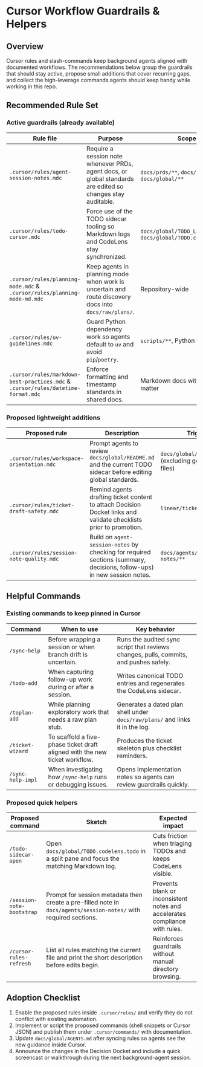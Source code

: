# Cursor Workflow Guardrails & Helpers

## Overview

Cursor rules and slash-commands keep background agents aligned with documented workflows. The recommendations below group the guardrails that should stay active, propose small additions that cover recurring gaps, and collect the high-leverage commands agents should keep handy while working in this repo.

## Recommended Rule Set

### Active guardrails (already available)

| Rule file | Purpose | Scope |
| --- | --- | --- |
| `.cursor/rules/agent-session-notes.mdc` | Require a session note whenever PRDs, agent docs, or global standards are edited so changes stay auditable. | `docs/prds/**`, `docs/agents/**`, `docs/global/**` |
| `.cursor/rules/todo-cursor.mdc` | Force use of the TODO sidecar tooling so Markdown logs and CodeLens stay synchronized. | `docs/global/TODO_Log.md`, `docs/global/TODO.codelens.todo` |
| `.cursor/rules/planning-mode.mdc` & `.cursor/rules/planning-mode-md.mdc` | Keep agents in planning mode when work is uncertain and route discovery docs into `docs/raw/plans/`. | Repository-wide |
| `.cursor/rules/uv-guidelines.mdc` | Guard Python dependency work so agents default to `uv` and avoid `pip`/`poetry`. | `scripts/**`, Python tooling |
| `.cursor/rules/markdown-best-practices.mdc` & `.cursor/rules/datetime-format.mdc` | Enforce formatting and timestamp standards in shared docs. | Markdown docs with front matter |

### Proposed lightweight additions

| Proposed rule | Description | Trigger | Payoff |
| --- | --- | --- | --- |
| `.cursor/rules/workspace-orientation.mdc` | Prompt agents to review `docs/global/README.md` and the current TODO sidecar before editing global standards. | `docs/global/**` (excluding generated files) | Smooth hand-offs and reduces context loss. |
| `.cursor/rules/ticket-draft-safety.mdc` | Remind agents drafting ticket content to attach Decision Docket links and validate checklists prior to promotion. | `linear/tickets/drafts/**` | Prevents orphaned tickets and captures approvals early. |
| `.cursor/rules/session-note-quality.mdc` | Build on `agent-session-notes` by checking for required sections (summary, decisions, follow-ups) in new session notes. | `docs/agents/session-notes/**` | Raises the quality floor of session documentation. |

## Helpful Commands

### Existing commands to keep pinned in Cursor

| Command | When to use | Key behavior |
| --- | --- | --- |
| `/sync-help` | Before wrapping a session or when branch drift is uncertain. | Runs the audited sync script that reviews changes, pulls, commits, and pushes safely. |
| `/todo-add` | When capturing follow-up work during or after a session. | Writes canonical TODO entries and regenerates the CodeLens sidecar. |
| `/toplan-add` | While planning exploratory work that needs a raw plan stub. | Generates a dated plan shell under `docs/raw/plans/` and links it in the log. |
| `/ticket-wizard` | To scaffold a five-phase ticket draft aligned with the new ticket workflow. | Produces the ticket skeleton plus checklist reminders. |
| `/sync-help-impl` | When investigating how `/sync-help` runs or debugging issues. | Opens implementation notes so agents can review guardrails quickly. |

### Proposed quick helpers

| Proposed command | Sketch | Expected impact |
| --- | --- | --- |
| `/todo-sidecar-open` | Open `docs/global/TODO.codelens.todo` in a split pane and focus the matching Markdown log. | Cuts friction when triaging TODOs and keeps CodeLens visible. |
| `/session-note-bootstrap` | Prompt for session metadata then create a pre-filled note in `docs/agents/session-notes/` with required sections. | Prevents blank or inconsistent notes and accelerates compliance with rules. |
| `/cursor-rules-refresh` | List all rules matching the current file and print the short description before edits begin. | Reinforces guardrails without manual directory browsing. |

## Adoption Checklist

1. Enable the proposed rules inside `.cursor/rules/` and verify they do not conflict with existing automation.
2. Implement or script the proposed commands (shell snippets or Cursor JSON) and publish them under `.cursor/commands/` with documentation.
3. Update `docs/global/AGENTS.md` after syncing rules so agents see the new guidance inside Cursor.
4. Announce the changes in the Decision Docket and include a quick screencast or walkthrough during the next background-agent session.
